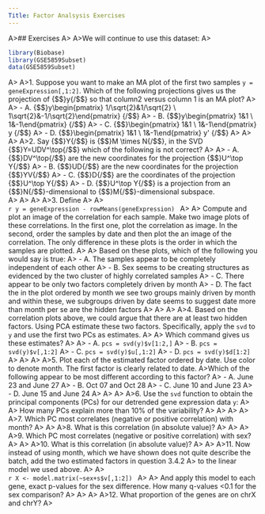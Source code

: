 ```yaml
---
Title: Factor Analsysis Exercises
---
```


A>## Exercises
A>
A>We will continue to use this dataset:
A>
```r
library(Biobase)
library(GSE5859Subset)
data(GSE5859Subset)
```
A>
A>1. Suppose you want to make an MA plot of the first two samples `y = geneExpression[,1:2]`. Which of the following projections gives us the projection of {$$}y{/$$} so that column2 versus column 1 is an MA plot?
A>
A>    - A. {$$}y\begin{pmatrix} 1/\sqrt{2}&1/\sqrt{2} \\ 1\sqrt{2}&-1/\sqrt{2}\end{pmatrix} {/$$}
A>    - B. {$$}y\begin{pmatrix} 1&1 \\ 1&-1\end{pmatrix} {/$$}
A>    - C. {$$}\begin{pmatrix} 1&1 \\ 1&-1\end{pmatrix} y {/$$}
A>    - D. {$$}\begin{pmatrix} 1&1 \\ 1&-1\end{pmatrix} y' {/$$}
A>
A>
A>
A>2. Say {$$}Y{/$$} is {$$}M \times N{/$$}, in the SVD {$$}Y=UDV^\top{/$$} which of the following is not correct?
A>
A>    - A. {$$}DV^\top{/$$} are the new coordinates for the projection {$$}U^\top Y{/$$}
A>    - B. {$$}UD{/$$} are the new coordinates for the projection {$$}YV{/$$}
A>    - C. {$$}D{/$$} are the coordinates of the projection {$$}U^\top Y{/$$}
A>    - D. {$$}U^\top Y{/$$} is a projection from an {$$}N{/$$}-dimensional to {$$}M{/$$}-dimensional subspace.  
A>
A>
A>
A>3. Define
A>
A>    
    ```r
    y = geneExpression - rowMeans(geneExpression)
    ```
A>
A>    Compute and plot an image of the correlation for each sample. Make two image plots of these correlations. In the first one, plot the correlation as image. In the second, order the samples by date and then plot the an image of the correlation. The only difference in these plots is the order in which the samples are plotted.
A>
A>    Based on these plots, which of the following you would say is true:
A>    - A. The samples appear to be completely independent of each other
A>    - B. Sex seems to be creating structures as evidenced by the two cluster of highly correlated samples
A>    - C. There appear to be only two factors completely driven by month
A>    - D. The fact the in the plot ordered by month we see two groups mainly driven by month and within these, we subgroups driven by date seems to suggest date more than month per se are the hidden factors
A>
A>
A>
A>4. Based on the correlation plots above, we could argue that there are at least two hidden factors. Using PCA estimate these two factors. Specifically, apply the `svd` to `y` and use the first two PCs as estimates.
A>
A>    Which command gives us these estimates?
A>
A>    - A. `pcs = svd(y)$v[1:2,]`
A>    - B. `pcs = svd(y)$v[,1:2]`
A>    - C. `pcs = svd(y)$u[,1:2]`
A>    - D. `pcs = svd(y)$d[1:2]`
A>
A>
A>
A>5. Plot each of the estimated factor ordered by date. Use color to denote month. The first factor is clearly related to date. 
A>Which of the following appear to be most different according to this factor?
A>    - A. June 23 and June 27
A>    - B. Oct 07 and Oct 28
A>    - C. June 10 and June 23
A>    - D. June 15 and June 24
A>
A>
A>
A>6. Use the `svd` function to obtain the principal components (PCs) for our detrended gene expression data `y`:
A>
A>    How many PCs explain more than 10% of the variability?
A>
A>
A>
A>
A>7. Which PC most correlates (negative or positive correlation) with month? 
A>
A>
A>8. What is this correlation  (in absolute value)?
A>
A>
A>
A>9. Which PC most correlates (negative or positive correlation) with sex? 
A>
A>
A>10. What is this correlation  (in absolute value)?
A>
A>
A>11. Now instead of using month, which we have shown does not quite describe the batch,  add the two estimated factors in question 3.4.2
A> to the linear model we used above.
A>
A>    
    ```r
    X <- model.matrix(~sex+s$v[,1:2])
    ```
A>
A>    And apply this model to each gene, exact p-values for the sex difference.  How many q-values <0.1 for the sex comparison?
A>
A>
A>
A>12. What proportion of the genes are on chrX and chrY?
A>
